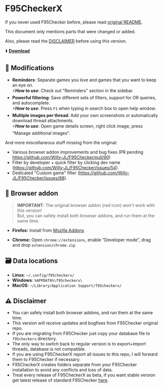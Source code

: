 # F95CheckerX

If you never used F95Checker before, please read [original README](https://github.com/Willy-JL/F95Checker).

This document only mentions parts that were changed or added.

Also, please read the [DISCLAIMER](https://github.com/littleraisins/F95CheckerX#warning-disclaimer) before using this version.

:arrow_down: **[Download](https://github.com/littleraisins/F95CheckerX/releases/latest)**

## :dna: Modifications

- **Reminders**: Separate games you love and games that you want to keep an eye on.  
  :zap:***How to use***: Check out "Reminders" section in the sidebar.
- **Powerful filtering**: Save different sets of filters, support for OR queries, and autocomplete.  
  :zap:***How to use***: Press `F1` when typing in search box to open help window.
- **Multiple images per thread**: Add your own screenshots or automatically download thread attachments.  
  :zap:***How to use***: Open game details screen, right click image, press "Manage additional images".

And more miscellaneous stuff missing from the original:
  - Various browser addon improvements and bug fixes (PR pending https://github.com/Willy-JL/F95Checker/pull/90)
  - Filter by developer + quick filter by clicking dev name (https://github.com/Willy-JL/F95Checker/issues/54).
  - Dedicated "Custom game" filter (https://github.com/Willy-JL/F95Checker/issues/88).

## :link: Browser addon

> **IMPORTANT**: The original browser addon (red icon) won't work with this version!  
> But, you can safely install both browser addons, and run them at the same time.

- **Firefox:** Install from [Mozilla Addons](https://addons.mozilla.org/en-US/firefox/addon/f95checkerx-browser-addon/?utm_source=addons.mozilla.org&utm_medium=referral&utm_content=search)

- **Chrome:** Open `chrome://extensions`, enable "Developer mode", drag and drop `extension/chrome.zip`
  
## :card_file_box: Data locations

  - **Linux**: `~/.config/f95checkerx/`
  - **Windows**: `%APPDATA%\f95checkerx\`
  - **MacOS**: `~/Library/Application Support/f95checkerx/`

## :warning: Disclaimer

- You can safely install both browser addons, and run them at the same time.
- This version will receive updates and bugfixes from F95Checker original repo.
- If you are migrating from F95Checker just copy your database file to `f95checkerx` directory.
- The only way to switch back to regular version is to export+import threads, database is not compatible.
- If you are using F95CheckerX report all issues to this repo, I will forward them to F95Checker if necessary.
- F95CheckerX creates folders separate from your F95Checker installation to avoid any conflicts and loss of data.
- Treat every release of F95CheckerX as beta, if you want stable version get latest release of standard F95Checker [here](https://github.com/Willy-JL/F95Checker/releases/latest).

